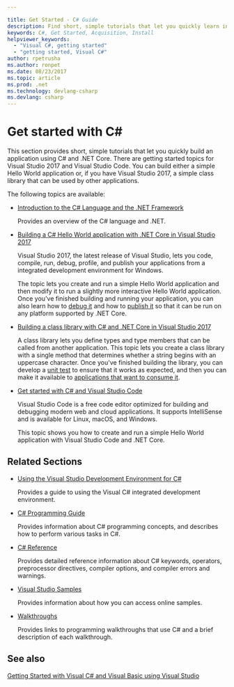 ```yaml
---

title: Get Started - C# Guide
description: Find short, simple tutorials that let you quickly learn introductory C# concepts and write .NET Core applications.
keywords: C#, Get Started, Acquisition, Install
helpviewer_keywords: 
  - "Visual C#, getting started"
  - "getting started, Visual C#"
author: rpetrusha
ms.author: ronpet
ms.date: 08/23/2017
ms.topic: article
ms.prod: .net
ms.technology: devlang-csharp
ms.devlang: csharp
---
```

# Get started with C# #

This section provides short, simple tutorials that let you quickly build an application using C# and .NET Core. There are getting started topics for Visual Studio 2017 and Visual Studio Code. You can build either a simple Hello World application or, if you have Visual Studio 2017, a simple class library that can be used by other applications.

The following topics are available:

* [Introduction to the C# Language and the .NET Framework](introduction-to-the-csharp-language-and-the-net-framework.md)

     Provides an overview of the C# language and .NET.

* [Building a C# Hello World application with .NET Core in Visual Studio 2017](../../core/tutorials/with-visual-studio.md)

   Visual Studio 2017, the latest release of Visual Studio, lets you code, compile, run, debug, profile, and publish your applications from a integrated development environment for Windows.

   The topic lets you create and run a simple Hello World application and then modify it to run a slightly more interactive Hello World application. Once you've finished building and running your application, you can also learn how to [debug it](../../core/tutorials/debugging-with-visual-studio.md) and how to [publish it](../../core/tutorials/publishing-with-visual-studio.md) so that it can be run on any platform supported by .NET Core.

* [Building a class library with C# and .NET Core in Visual Studio 2017](../../core/tutorials/library-with-visual-studio.md)

   A class library lets you define types and type members that can be called from another application. This topic lets you create a class library with a single method that determines whether a string begins with an uppercase character. Once you've finished building the library, you can develop a [unit test](../../core/tutorials/testing-library-with-visual-studio.md) to ensure that it works as expected, and then you can make it available to [applications that want to consume it](../../core/tutorials/consuming-library-with-visual-studio.md).

* [Get started with C# and Visual Studio Code](../../core/tutorials/with-visual-studio-code.md)

   Visual Studio Code is a free code editor optimized for building and debugging modern web and cloud applications. It supports IntelliSense and is available for Linux, macOS, and Windows.

   This topic shows you how to create and run a simple Hello World application with Visual Studio Code and .NET Core.

## Related Sections

* [Using the Visual Studio Development Environment for C#](/visualstudio/csharp-ide/using-the-visual-studio-development-environment-for-csharp)  

    Provides a guide to using the Visual C# integrated development environment.

* [C# Programming Guide](../../csharp/programming-guide/index.md)

    Provides information about C# programming concepts, and describes how to perform various tasks in C#.

* [C# Reference](../../csharp/language-reference/index.md)

    Provides detailed reference information about C# keywords, operators, preprocessor directives, compiler options, and compiler errors and warnings.

* [Visual Studio Samples](/visualstudio/ide/visual-studio-samples)

    Provides information about how you can access online samples.

* [Walkthroughs](../../csharp/walkthroughs.md)

    Provides links to programming walkthroughs that use C# and a brief description of each walkthrough.

## See also
 [Getting Started with Visual C# and Visual Basic using Visual Studio](/visualstudio/ide/getting-started-with-visual-csharp-and-visual-basic)
